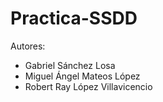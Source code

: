 # Practica-SSDD

Autores: 
- Gabriel Sánchez Losa
- Miguel Ángel Mateos López
- Robert Ray López Villavicencio
